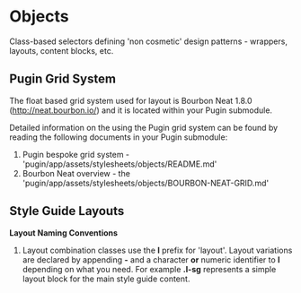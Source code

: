 # Objects

Class-based selectors defining 'non cosmetic' design patterns - wrappers, layouts, content blocks, etc.

## Pugin Grid System

The float based grid system used for layout is Bourbon Neat 1.8.0 (http://neat.bourbon.io/) and it is located within your Pugin submodule.

Detailed information on the using the Pugin grid system can be found by reading the following documents in your Pugin submodule:

1. Pugin bespoke grid system - 'pugin/app/assets/stylesheets/objects/README.md'
2. Bourbon Neat overview - the 'pugin/app/assets/stylesheets/objects/BOURBON-NEAT-GRID.md'

## Style Guide Layouts

**Layout Naming Conventions**

1. Layout combination classes use the **l** prefix for 'layout'. Layout variations are declared by appending **-** and a character **or** numeric identifier to **l** depending on what you need. For example **.l-sg** represents a simple layout block for the main style guide content.
